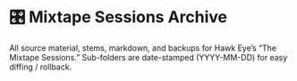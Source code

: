 # 🎛️ Mixtape Sessions Archive
All source material, stems, markdown, and backups for Hawk Eye’s
“The Mixtape Sessions.”
Sub-folders are date-stamped (YYYY-MM-DD) for easy diffing / rollback.
